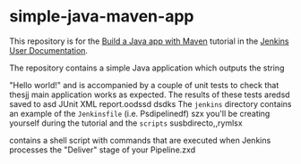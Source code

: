 # simple-java-maven-app

This repository is for the
[Build a Java app with Maven](https://jenkins.io/doc/tutorials/build-a-java-app-with-maven/)
tutorial in the [Jenkins User Documentation](https://jenkins.io/doc/).

The repository contains a simple Java application which outputs the string

"Hello world!" and is accompanied by a couple of unit tests to check that thesjj
main application works as expected. The results of these tests aredsd saved to asd
JUnit XML report.oodssd
dsdks
The `jenkins` directory contains an example of the `Jenkinsfile` (i.e. Psdipelinedf) szx
you'll be creating yourself during the tutorial and the `scripts` susbdirecto,,rymlsx

contains a shell script with commands that are executed when Jenkins processes
the "Deliver" stage of your Pipeline.zxd
